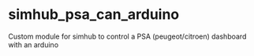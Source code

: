 # simhub_psa_can_arduino
Custom module for simhub to control a PSA (peugeot/citroen) dashboard with an arduino
